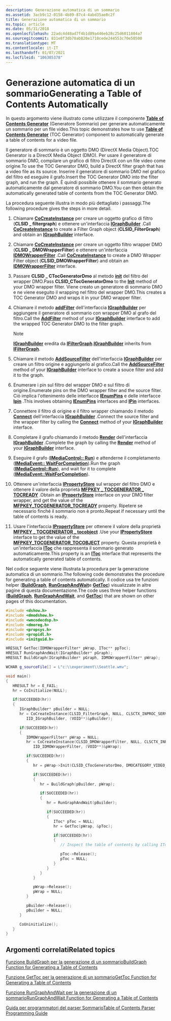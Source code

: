 ```yaml
---
description: Generazione automatica di un sommario
ms.assetid: 3acb9c12-0158-4b89-87c4-4abd35ae8c2f
title: Generazione automatica di un sommario
ms.topic: article
ms.date: 05/31/2018
ms.openlocfilehash: 22adc4d48ad7f4b1d89a446eb28c25d6011804a7
ms.sourcegitcommit: 831e8f3db78ab820e1710cede244553c70e50500
ms.translationtype: MT
ms.contentlocale: it-IT
ms.lasthandoff: 01/07/2021
ms.locfileid: "106305378"
---
```

# <a name="generating-a-table-of-contents-automatically"></a><span data-ttu-id="cbcbd-103">Generazione automatica di un sommario</span><span class="sxs-lookup"><span data-stu-id="cbcbd-103">Generating a Table of Contents Automatically</span></span>

<span data-ttu-id="cbcbd-104">In questo argomento viene illustrato come utilizzare il componente [**Table of Contents Generator**](/previous-versions/ee264297(v=vs.85)) (Generatore Sommario) per generare automaticamente un sommario per un file video.</span><span class="sxs-lookup"><span data-stu-id="cbcbd-104">This topic demonstrates how to use [**Table of Contents Generator**](/previous-versions/ee264297(v=vs.85)) (TOC Generator) component to automatically generate a table of contents for a video file.</span></span>

<span data-ttu-id="cbcbd-105">Il generatore di sommario è un oggetto DMO (DirectX Media Object).</span><span class="sxs-lookup"><span data-stu-id="cbcbd-105">TOC Generator is a DirectX Media Object (DMO).</span></span> <span data-ttu-id="cbcbd-106">Per usare il generatore di sommario DMO, compilare un grafico di filtro DirectX con un file video come origine.</span><span class="sxs-lookup"><span data-stu-id="cbcbd-106">To use the TOC Generator DMO, build a DirectX filter graph that has a video file as its source.</span></span> <span data-ttu-id="cbcbd-107">Inserire il generatore di sommario DMO nel grafico del filtro ed eseguire il grafo.</span><span class="sxs-lookup"><span data-stu-id="cbcbd-107">Insert the TOC Generator DMO into the filter graph, and run the graph.</span></span> <span data-ttu-id="cbcbd-108">È quindi possibile ottenere il sommario generato automaticamente dal generatore di sommario DMO.</span><span class="sxs-lookup"><span data-stu-id="cbcbd-108">You can then obtain the automatically generated table of contents from the TOC Generator DMO.</span></span>

<span data-ttu-id="cbcbd-109">La procedura seguente illustra in modo più dettagliato i passaggi.</span><span class="sxs-lookup"><span data-stu-id="cbcbd-109">The following procedure gives the steps in more detail.</span></span>

1.  <span data-ttu-id="cbcbd-110">Chiamare [**CoCreateInstance**](/windows/win32/api/combaseapi/nf-combaseapi-cocreateinstance) per creare un oggetto grafico di filtro (**CLSID \_ filtergraph**) e ottenere un'interfaccia [**IGraphBuilder**](/windows/win32/api/strmif/nn-strmif-igraphbuilder) .</span><span class="sxs-lookup"><span data-stu-id="cbcbd-110">Call [**CoCreateInstance**](/windows/win32/api/combaseapi/nf-combaseapi-cocreateinstance) to create a Filter Graph object (**CLSID\_FilterGraph**) and obtain an [**IGraphBuilder**](/windows/win32/api/strmif/nn-strmif-igraphbuilder) interface.</span></span>
2.  <span data-ttu-id="cbcbd-111">Chiamare [**CoCreateInstance**](/windows/win32/api/combaseapi/nf-combaseapi-cocreateinstance) per creare un oggetto filtro wrapper DMO (**CLSID \_ DMOWrapperFilter**) e ottenere un'interfaccia [**IDMOWrapperFilter**](/previous-versions/windows/desktop/api/dmodshow/nn-dmodshow-idmowrapperfilter) .</span><span class="sxs-lookup"><span data-stu-id="cbcbd-111">Call [**CoCreateInstance**](/windows/win32/api/combaseapi/nf-combaseapi-cocreateinstance) to create a DMO Wrapper Filter object (**CLSID\_DMOWrapperFilter**) and obtain an [**IDMOWrapperFilter**](/previous-versions/windows/desktop/api/dmodshow/nn-dmodshow-idmowrapperfilter) interface.</span></span>
3.  <span data-ttu-id="cbcbd-112">Passare **CLSID \_ CTocGeneratorDmo** al metodo [**init**](/previous-versions/windows/desktop/api/dmodshow/nf-dmodshow-idmowrapperfilter-init) del filtro del wrapper DMO.</span><span class="sxs-lookup"><span data-stu-id="cbcbd-112">Pass **CLSID\_CTocGeneratorDmo** to the [**Init**](/previous-versions/windows/desktop/api/dmodshow/nf-dmodshow-idmowrapperfilter-init) method of your DMO wrapper filter.</span></span> <span data-ttu-id="cbcbd-113">Viene creato un generatore di sommario DMO e ne viene eseguito il wrapping nel filtro del wrapper DMO.</span><span class="sxs-lookup"><span data-stu-id="cbcbd-113">This creates a TOC Generator DMO and wraps it in your DMO wrapper filter.</span></span>
4.  <span data-ttu-id="cbcbd-114">Chiamare il metodo [**addFilter**](/windows/win32/api/strmif/nf-strmif-ifiltergraph-addfilter) dell'interfaccia [**IGraphBuilder**](/windows/win32/api/strmif/nn-strmif-igraphbuilder) per aggiungere il generatore di sommario con wrapper DMO al grafo del filtro.</span><span class="sxs-lookup"><span data-stu-id="cbcbd-114">Call the [**AddFilter**](/windows/win32/api/strmif/nf-strmif-ifiltergraph-addfilter) method of your [**IGraphBuilder**](/windows/win32/api/strmif/nn-strmif-igraphbuilder) interface to add the wrapped TOC Generator DMO to the filter graph.</span></span>
    > [!Note]  
    > <span data-ttu-id="cbcbd-115">[**IGraphBuilder**](/windows/win32/api/strmif/nn-strmif-igraphbuilder) eredita da [**IFilterGraph**](/windows/win32/api/strmif/nn-strmif-ifiltergraph).</span><span class="sxs-lookup"><span data-stu-id="cbcbd-115">[**IGraphBuilder**](/windows/win32/api/strmif/nn-strmif-igraphbuilder) inherits from [**IFilterGraph**](/windows/win32/api/strmif/nn-strmif-ifiltergraph).</span></span>

     

5.  <span data-ttu-id="cbcbd-116">Chiamare il metodo [**AddSourceFilter**](/windows/win32/api/strmif/nf-strmif-igraphbuilder-addsourcefilter) dell'interfaccia [**IGraphBuilder**](/windows/win32/api/strmif/nn-strmif-igraphbuilder) per creare un filtro origine e aggiungerlo al grafico.</span><span class="sxs-lookup"><span data-stu-id="cbcbd-116">Call the [**AddSourceFilter**](/windows/win32/api/strmif/nf-strmif-igraphbuilder-addsourcefilter) method of your [**IGraphBuilder**](/windows/win32/api/strmif/nn-strmif-igraphbuilder) interface to create a souce filter and add it to the graph.</span></span>
6.  <span data-ttu-id="cbcbd-117">Enumerare i pin sul filtro del wrapper DMO e sul filtro di origine.</span><span class="sxs-lookup"><span data-stu-id="cbcbd-117">Enumerate pins on the DMO wrapper filter and the source filter.</span></span> <span data-ttu-id="cbcbd-118">Ciò implica l'ottenimento delle interfacce [**IEnumPins**](/windows/win32/api/strmif/nn-strmif-ienumpins) e delle interfacce [**Ipin**](/windows/win32/api/strmif/nn-strmif-ipin) .</span><span class="sxs-lookup"><span data-stu-id="cbcbd-118">This involves obtaining [**IEnumPins**](/windows/win32/api/strmif/nn-strmif-ienumpins) interfaces and [**IPin**](/windows/win32/api/strmif/nn-strmif-ipin) interfaces.</span></span>
7.  <span data-ttu-id="cbcbd-119">Connettere il filtro di origine e il filtro wrapper chiamando il metodo [**Connect**](/windows/win32/api/strmif/nf-strmif-igraphbuilder-connect) dell'interfaccia [**IGraphBuilder**](/windows/win32/api/strmif/nn-strmif-igraphbuilder) .</span><span class="sxs-lookup"><span data-stu-id="cbcbd-119">Connect the source filter and the wrapper filter by calling the [**Connect**](/windows/win32/api/strmif/nf-strmif-igraphbuilder-connect) method of your [**IGraphBuilder**](/windows/win32/api/strmif/nn-strmif-igraphbuilder) interface.</span></span>
8.  <span data-ttu-id="cbcbd-120">Completare il grafo chiamando il metodo [**Render**](/windows/win32/api/strmif/nf-strmif-igraphbuilder-render) dell'interfaccia [**IGraphBuilder**](/windows/win32/api/strmif/nn-strmif-igraphbuilder) .</span><span class="sxs-lookup"><span data-stu-id="cbcbd-120">Complete the graph by calling the [**Render**](/windows/win32/api/strmif/nf-strmif-igraphbuilder-render) method of your [**IGraphBuilder**](/windows/win32/api/strmif/nn-strmif-igraphbuilder) interface.</span></span>
9.  <span data-ttu-id="cbcbd-121">Eseguire il grafo ([**IMediaControl:: Run**](/windows/win32/api/control/nf-control-imediacontrol-run)) e attenderne il completamento ([**IMediaEvent:: WaitForCompletion**](/windows/win32/api/control/nf-control-imediaevent-waitforcompletion)).</span><span class="sxs-lookup"><span data-stu-id="cbcbd-121">Run the graph ([**IMediaControl::Run**](/windows/win32/api/control/nf-control-imediacontrol-run)), and wait for it to complete ([**IMediaEvent::WaitForCompletion**](/windows/win32/api/control/nf-control-imediaevent-waitforcompletion)).</span></span>
10. <span data-ttu-id="cbcbd-122">Ottenere un'interfaccia [**IPropertyStore**](/windows/win32/api/propsys/nn-propsys-ipropertystore) sul wrapper del filtro DMO e ottenere il valore della proprietà [**MFPKEY \_ TOCGENERATOR \_ TOCREADY**](/previous-versions/ee264297(v=vs.85)) .</span><span class="sxs-lookup"><span data-stu-id="cbcbd-122">Obtain an [**IPropertyStore**](/windows/win32/api/propsys/nn-propsys-ipropertystore) interface on your DMO filter wrapper, and get the value of the [**MFPKEY\_TOCGENERATOR\_TOCREADY**](/previous-versions/ee264297(v=vs.85)) property.</span></span> <span data-ttu-id="cbcbd-123">Ripetere se necessario finché il sommario non è pronto.</span><span class="sxs-lookup"><span data-stu-id="cbcbd-123">Repeat if necessary until the table of contents is ready.</span></span>
11. <span data-ttu-id="cbcbd-124">Usare l'interfaccia [**IPropertyStore**](/windows/win32/api/propsys/nn-propsys-ipropertystore) per ottenere il valore della proprietà [**MFPKEY \_ TOCGENERATOR \_ tocobject**](/previous-versions/ee264297(v=vs.85)) .</span><span class="sxs-lookup"><span data-stu-id="cbcbd-124">Use your [**IPropertyStore**](/windows/win32/api/propsys/nn-propsys-ipropertystore) interface to get the value of the [**MFPKEY\_TOCGENERATOR\_TOCOBJECT**](/previous-versions/ee264297(v=vs.85)) property.</span></span> <span data-ttu-id="cbcbd-125">Questa proprietà è un'interfaccia [**IToc**](/windows/desktop/api/wmcodecdsp/nn-wmcodecdsp-itoc) che rappresenta il sommario generato automaticamente.</span><span class="sxs-lookup"><span data-stu-id="cbcbd-125">This property is an [**IToc**](/windows/desktop/api/wmcodecdsp/nn-wmcodecdsp-itoc) interface that represents the automatically generated table of contents.</span></span>

<span data-ttu-id="cbcbd-126">Nel codice seguente viene illustrata la procedura per la generazione automatica di un sommario.</span><span class="sxs-lookup"><span data-stu-id="cbcbd-126">The following code demonstrates the procedure for generating a table of contents automatically.</span></span> <span data-ttu-id="cbcbd-127">Il codice usa tre funzioni helper ([**BuildGraph**](buildgraph-method-for-generating-a-table-of-contents.md), [**RunGraphAndWait**](rungraphandwait-method-for-generating-a-table-of-contents.md)e [**GetToc**](gettoc-method-for-generating-a-table-of-contents.md)) visualizzate in altre pagine di questa documentazione.</span><span class="sxs-lookup"><span data-stu-id="cbcbd-127">The code uses three helper functions ([**BuildGraph**](buildgraph-method-for-generating-a-table-of-contents.md), [**RunGraphAndWait**](rungraphandwait-method-for-generating-a-table-of-contents.md), and [**GetToc**](gettoc-method-for-generating-a-table-of-contents.md)) that are shown on other pages of this documentation.</span></span>


```C++
#include <dshow.h>
#include <dmodshow.h>
#include <wmcodecdsp.h>
#include <dmoreg.h>
#include <propsys.h>
#include <propidl.h>
#include <initguid.h>

HRESULT GetToc(IDMOWrapperFilter* pWrap, IToc** ppToc);
HRESULT RunGraphAndWait(IGraphBuilder* pGraph);
HRESULT BuildGraph(IGraphBuilder* pGraph, IDMOWrapperFilter* pWrap);

WCHAR g_sourceFile[] = L"c:\\experiment\\Seattle.wmv";

void main()
{
   HRESULT hr = E_FAIL;
   hr = CoInitialize(NULL);

   if(SUCCEEDED(hr))
   {
      IGraphBuilder* pBuilder = NULL;
      hr = CoCreateInstance(CLSID_FilterGraph, NULL, CLSCTX_INPROC_SERVER, 
         IID_IGraphBuilder, (VOID**)&pBuilder);

      if(SUCCEEDED(hr))
      {
         IDMOWrapperFilter* pWrap = NULL;
         hr = CoCreateInstance(CLSID_DMOWrapperFilter, NULL, CLSCTX_INPROC, 
            IID_IDMOWrapperFilter, (VOID**)&pWrap);

         if(SUCCEEDED(hr))
         {
            hr = pWrap->Init(CLSID_CTocGeneratorDmo, DMOCATEGORY_VIDEO_EFFECT); 

            if(SUCCEEDED(hr))
            {
               hr = BuildGraph(pBuilder, pWrap);

               if(SUCCEEDED(hr))
               {
                  hr = RunGraphAndWait(pBuilder);

                  if(SUCCEEDED(hr))
                  {
                     IToc* pToc = NULL;
                     hr = GetToc(pWrap, &pToc);

                     if(SUCCEEDED(hr))
                     {
                        // Inspect the table of contents by calling IToc methods.

                        pToc->Release();
                        pToc = NULL;
                     }
                  }
               }
            }

            pWrap->Release();
            pWrap = NULL;
         }

         pBuilder->Release();
         pBuilder = NULL;
      }

      CoUninitialize();
   }
}
```



## <a name="related-topics"></a><span data-ttu-id="cbcbd-128">Argomenti correlati</span><span class="sxs-lookup"><span data-stu-id="cbcbd-128">Related topics</span></span>

<dl> <dt>

[<span data-ttu-id="cbcbd-129">Funzione BuildGraph per la generazione di un sommario</span><span class="sxs-lookup"><span data-stu-id="cbcbd-129">BuildGraph Function for Generating a Table of Contents</span></span>](buildgraph-method-for-generating-a-table-of-contents.md)
</dt> <dt>

[<span data-ttu-id="cbcbd-130">Funzione GetToc per la generazione di un sommario</span><span class="sxs-lookup"><span data-stu-id="cbcbd-130">GetToc Function for Generating a Table of Contents</span></span>](gettoc-method-for-generating-a-table-of-contents.md)
</dt> <dt>

[<span data-ttu-id="cbcbd-131">Funzione RunGraphAndWait per la generazione di un sommario</span><span class="sxs-lookup"><span data-stu-id="cbcbd-131">RunGraphAndWait Function for Generating a Table of Contents</span></span>](rungraphandwait-method-for-generating-a-table-of-contents.md)
</dt> <dt>

[<span data-ttu-id="cbcbd-132">Guida per programmatori del parser Sommario</span><span class="sxs-lookup"><span data-stu-id="cbcbd-132">Table of Contents Parser Programming Guide</span></span>](toc-parser-programming-guide.md)
</dt> </dl>

 

 
